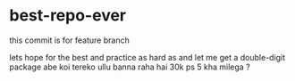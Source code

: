 # best-repo-ever


this commit is for feature branch

lets hope for the best and practice as hard as 
and let me get a double-digit package 
abe koi tereko ullu banna raha hai
30k ps 5 kha milega ?
